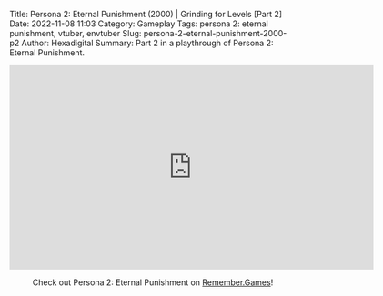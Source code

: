 Title: Persona 2: Eternal Punishment (2000) | Grinding for Levels [Part 2]
Date: 2022-11-08 11:03
Category: Gameplay
Tags: persona 2: eternal punishment, vtuber, envtuber
Slug: persona-2-eternal-punishment-2000-p2
Author: Hexadigital
Summary: Part 2 in a playthrough of Persona 2: Eternal Punishment.

<center><iframe src="https://www.youtube.com/embed/NhsgCg-1qHE?feature=oembed" allow="accelerometer; autoplay; encrypted-media; gyroscope; picture-in-picture" width="640" height="360" frameborder="0"></iframe>

Check out Persona 2: Eternal Punishment on [Remember.Games](https://remember.games/game/4628/persona-2-eternal-punishment/)!</center>